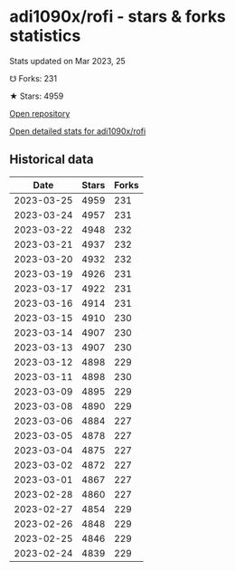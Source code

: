 # adi1090x/rofi - stars & forks statistics

Stats updated on Mar 2023, 25

☋ Forks: 231

★ Stars: 4959

[Open repository](https://github.com/adi1090x/rofi)

[Open detailed stats for adi1090x/rofi](https://reviewgithub.com/rep/adi1090x/rofi)

## Historical data
| Date | Stars | Forks |
|------|-------|-------|
| 2023-03-25 | 4959 | 231 | 
| 2023-03-24 | 4957 | 231 | 
| 2023-03-22 | 4948 | 232 | 
| 2023-03-21 | 4937 | 232 | 
| 2023-03-20 | 4932 | 232 | 
| 2023-03-19 | 4926 | 231 | 
| 2023-03-17 | 4922 | 231 | 
| 2023-03-16 | 4914 | 231 | 
| 2023-03-15 | 4910 | 230 | 
| 2023-03-14 | 4907 | 230 | 
| 2023-03-13 | 4907 | 230 | 
| 2023-03-12 | 4898 | 229 | 
| 2023-03-11 | 4898 | 230 | 
| 2023-03-09 | 4895 | 229 | 
| 2023-03-08 | 4890 | 229 | 
| 2023-03-06 | 4884 | 227 | 
| 2023-03-05 | 4878 | 227 | 
| 2023-03-04 | 4875 | 227 | 
| 2023-03-02 | 4872 | 227 | 
| 2023-03-01 | 4867 | 227 | 
| 2023-02-28 | 4860 | 227 | 
| 2023-02-27 | 4854 | 229 | 
| 2023-02-26 | 4848 | 229 | 
| 2023-02-25 | 4846 | 229 | 
| 2023-02-24 | 4839 | 229 | 

